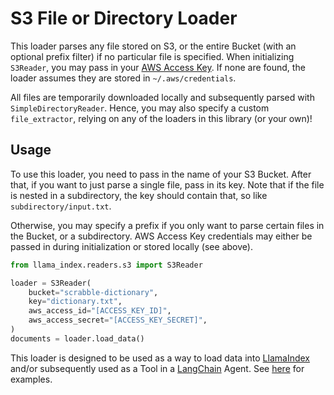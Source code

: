 # S3 File or Directory Loader

This loader parses any file stored on S3, or the entire Bucket (with an optional prefix filter) if no particular file is specified. When initializing `S3Reader`, you may pass in your [AWS Access Key](https://docs.aws.amazon.com/IAM/latest/UserGuide/id_credentials_access-keys.html). If none are found, the loader assumes they are stored in `~/.aws/credentials`.

All files are temporarily downloaded locally and subsequently parsed with `SimpleDirectoryReader`. Hence, you may also specify a custom `file_extractor`, relying on any of the loaders in this library (or your own)!

## Usage

To use this loader, you need to pass in the name of your S3 Bucket. After that, if you want to just parse a single file, pass in its key. Note that if the file is nested in a subdirectory, the key should contain that, so like `subdirectory/input.txt`.

Otherwise, you may specify a prefix if you only want to parse certain files in the Bucket, or a subdirectory. AWS Access Key credentials may either be passed in during initialization or stored locally (see above).

```python
from llama_index.readers.s3 import S3Reader

loader = S3Reader(
    bucket="scrabble-dictionary",
    key="dictionary.txt",
    aws_access_id="[ACCESS_KEY_ID]",
    aws_access_secret="[ACCESS_KEY_SECRET]",
)
documents = loader.load_data()
```

This loader is designed to be used as a way to load data into [LlamaIndex](https://github.com/run-llama/llama_index/tree/main/llama_index) and/or subsequently used as a Tool in a [LangChain](https://github.com/hwchase17/langchain) Agent. See [here](https://github.com/emptycrown/llama-hub/tree/main) for examples.

